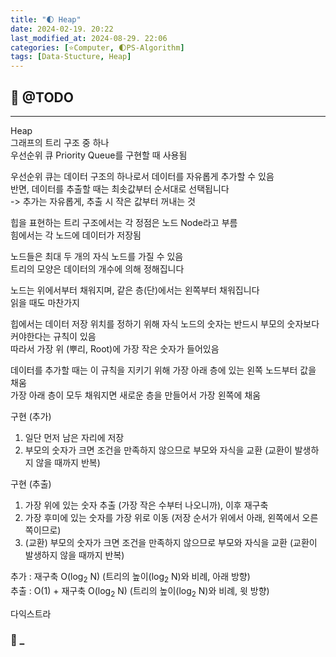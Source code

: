```yaml
---
title: "🌓 Heap"
date: 2024-02-19. 20:22
last_modified_at: 2024-08-29. 22:06
categories: [⭐Computer, 🌓PS-Algorithm]
tags: [Data-Stucture, Heap]
---
```


## 💫 @TODO

---

Heap  
그래프의 트리 구조 중 하나  
우선순위 큐 Priority Queue를 구현할 때 사용됨  

우선순위 큐는 데이터 구조의 하나로서 데이터를 자유롭게 추가할 수 있음  
반면, 데이터를 추출할 때는 최솟값부터 순서대로 선택됩니다  
-> 추가는 자유롭게, 추출 시 작은 값부터 꺼내는 것  

힙을 표현하는 트리 구조에서는 각 정점은 노드 Node라고 부름  
힘에서는 각 노드에 데이터가 저장됨  

노드들은 최대 두 개의 자식 노드를 가질 수 있음  
트리의 모양은 데이터의 개수에 의해 정해집니다  

노드는 위에서부터 채워지며, 같은 층(단)에서는 왼쪽부터 채워집니다  
읽을 때도 마찬가지  

힙에서는 데이터 저장 위치를 정하기 위해 자식 노드의 숫자는 반드시 부모의 숫자보다 커야한다는 규칙이 있음  
따라서 가장 위 (뿌리, Root)에 가장 작은 숫자가 들어있음  

데이터를 추가할 때는 이 규칙을 지키기 위해 가장 아래 층에 있는 왼쪽 노드부터 값을 채움  
가장 아래 층이 모두 채워지면 새로운 층을 만들어서 가장 왼쪽에 채움  

구현 (추가)  

1. 일단 먼저 남은 자리에 저장
2. 부모의 숫자가 크면 조건을 만족하지 않으므로 부모와 자식을 교환 (교환이 발생하지 않을 때까지 반복)

구현 (추출)  

1. 가장 위에 있는 숫자 추출 (가장 작은 수부터 나오니까), 이후 재구축
2. 가장 후미에 있는 숫자를 가장 위로 이동 (저장 순서가 위에서 아래, 왼쪽에서 오른쪽이므로)
3. (교환) 부모의 숫자가 크면 조건을 만족하지 않으므로 부모와 자식을 교환 (교환이 발생하지 않을 때까지 반복)

추가 : 재구축 O(log<sub>2</sub> N) (트리의 높이(log<sub>2</sub> N)와 비례, 아래 방향)  
추출 : O(1) + 재구축 O(log<sub>2</sub> N) (트리의 높이(log<sub>2</sub> N)와 비례, 윗 방향)  

다익스트라  

### 🫧 _

